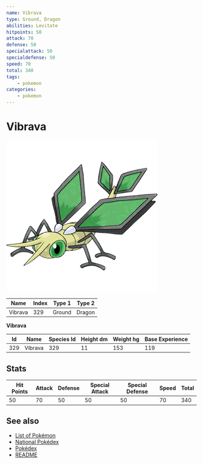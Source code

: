 ```yaml
---
name: Vibrava
type: Ground, Dragon
abilities: Levitate
hitpoints: 50
attack: 70
defense: 50
specialattack: 50
specialdefense: 50
speed: 70
total: 340
tags:
    - pokemon
categories:
    - pokemon
---
```


# Vibrava


![Vibrava](images/329.png)

| **Name** | **Index** | **Type 1** | **Type 2** |
|----|----|----|----|
| Vibrava | 329 | Ground | Dragon  |

**Vibrava** 




| **Id** | **Name** | **Species Id** | **Height dm** | **Weight hg** | **Base Experience** |
|--------|----------|----------------|------------|------------|---------------------|
| 329 | Vibrava | 329 | 11 | 153 | 119 |



## Stats

| **Hit Points** | **Attack** | **Defense** | **Special Attack** | **Special Defense** | **Speed** | **Total** |
|----------------|------------|-------------|--------------------|---------------------|-----------|-----------|
| 50 | 70 | 50 | 50 | 50 | 70 | 340 |

## See also

- [List of Pokémon](../pokemon.md)
- [National Pokédex](../national_pokedex.md)
- [Pokédex](../pokedex.md)
- [README](../README.md)
